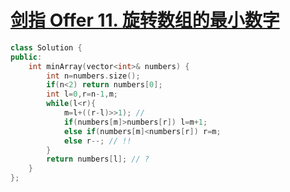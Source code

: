 # [剑指 Offer 11. 旋转数组的最小数字](https://leetcode-cn.com/problems/xuan-zhuan-shu-zu-de-zui-xiao-shu-zi-lcof/)

```cpp
class Solution {
public:
    int minArray(vector<int>& numbers) {
        int n=numbers.size();
        if(n<2) return numbers[0];
        int l=0,r=n-1,m; 
        while(l<r){
            m=l+((r-l)>>1); //
            if(numbers[m]>numbers[r]) l=m+1;
            else if(numbers[m]<numbers[r]) r=m;
            else r--; // !!
        }
        return numbers[l]; // ?
    }
};
```
